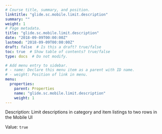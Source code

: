 ```yaml
---
# Course title, summary, and position.
linktitle: "glide.sc.mobile.limit.description"
summary: ""
weight: 1
# Page metadata.
title: "glide.sc.mobile.limit.description"
date: "2018-09-09T00:00:00Z"
lastmod: "2018-09-09T00:00:00Z"
draft: false  # Is this a draft? true/false
toc: true  # Show table of contents? true/false
type: docs  # Do not modify.

# Add menu entry to sidebar.
# - name: Declare this menu item as a parent with ID name.
# - weight: Position of link in menu.
menu:
  properties:
    parent: Properties
    name: "glide.sc.mobile.limit.description"
    weight: 1
---
```


Description: Limit descriptions in category and item listings to two rows in the Mobile UI


Value: `true`